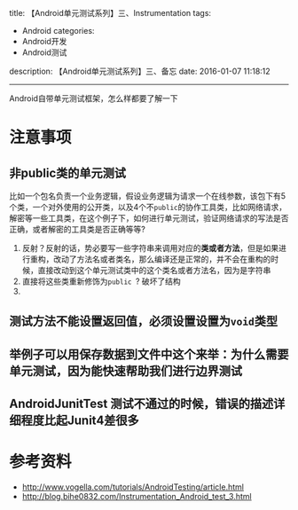 title: 【Android单元测试系列】三、Instrumentation
tags:
  - Android
categories:
  - Android开发
  - Android测试

description: 【Android单元测试系列】三、备忘
date: 2016-01-07 11:18:12

---
 Android自带单元测试框架，怎么样都要了解一下
<!--more-->

# 注意事项

## 非public类的单元测试

比如一个包名负责一个业务逻辑，假设业务逻辑为请求一个在线参数，该包下有5个类，一个对外使用的公开类，以及4个不``public``的协作工具类，比如网络请求，解密等一些工具类，在这个例子下，如何进行单元测试，验证网络请求的写法是否正确，或者解密的工具类是否正确等等?

1. 反射？反射的话，势必要写一些字符串来调用对应的**类或者方法**，但是如果进行重构，改动了方法名或者类名，那么编译还是正常的，并不会在重构的时候，直接改动到这个单元测试类中的这个类名或者方法名，因为是字符串
2. 直接将这些类重新修饰为``public ``? 破坏了结构
3. 

## 测试方法不能设置返回值，必须设置设置为``void``类型


## 举例子可以用保存数据到文件中这个来举：为什么需要单元测试，因为能快速帮助我们进行边界测试

## AndroidJunitTest 测试不通过的时候，错误的描述详细程度比起Junit4差很多


# 参考资料

* http://www.vogella.com/tutorials/AndroidTesting/article.html 
* http://blog.bihe0832.com/Instrumentation_Android_test_3.html
